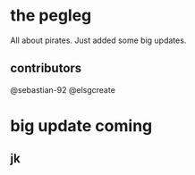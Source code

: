 
# the pegleg
All about pirates.
Just added some big updates. 
## contributors
@sebastian-92
@elsgcreate
# big update coming
## jk


